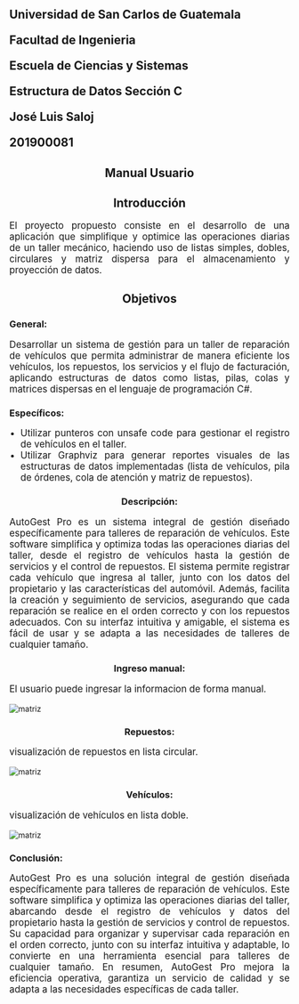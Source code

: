 <h2 style="text-align: left;">
Universidad de San Carlos de Guatemala

Facultad de Ingenieria

Escuela de Ciencias y Sistemas

Estructura de Datos
Sección C

José Luis Saloj

201900081
</h1>
<h2 style="text-align: center;">
    
Manual Usuario
</h2>
<h2 style="text-align: center;">
    Introducción

</h2>

<P  style="font-size: 1.2em; text-align: justify;">El proyecto propuesto consiste en el desarrollo de una aplicación que simplifique y optimice las operaciones diarias de un taller mecánico, haciendo uso de listas simples, dobles, circulares y matriz dispersa para el almacenamiento y proyección de datos.</p>

<h2 style="text-align: center;">
    Objetivos
</h2>

<h3 style="text-align: left;">
    General:
</h3>
<P  style="font-size: 1.2em; text-align: justify;">Desarrollar un sistema de gestión para un taller de reparación de vehículos que permita
administrar de manera eficiente los vehículos, los repuestos, los servicios y el flujo de
facturación, aplicando estructuras de datos como listas, pilas, colas y matrices dispersas en
el lenguaje de programación C#.
</p>
<h3 style="text-align: left;">
    Específicos:
</h3>
<ul style="font-size: 1.2em; text-align: justify; list-style-type: disc; padding-left: 20px;">
    <li>Utilizar punteros con unsafe code para gestionar el registro de vehículos en el taller.</li>
    <li>Utilizar Graphviz para generar reportes visuales de las estructuras de datos
implementadas (lista de vehículos, pila de órdenes, cola de atención y matriz de
repuestos).</li>
</ul>
<h3 style="text-align: center;">
    Descripción:
</h3>
<P  style="font-size: 1.2em; text-align: justify;"> AutoGest Pro es un sistema integral de gestión diseñado específicamente para talleres de
reparación de vehículos. Este software simplifica y optimiza todas las operaciones diarias del
taller, desde el registro de vehículos hasta la gestión de servicios y el control de repuestos.
El sistema permite registrar cada vehículo que ingresa al taller, junto con los datos del
propietario y las características del automóvil. Además, facilita la creación y seguimiento de
servicios, asegurando que cada reparación se realice en el orden correcto y con los
repuestos adecuados. Con su interfaz intuitiva y amigable, el sistema es fácil de usar y se
adapta a las necesidades de talleres de cualquier tamaño.
</p>

<h3 style="text-align: center;">
    Ingreso manual:
</h3>
<P  style="font-size: 1.2em; text-align: justify;"> El usuario puede ingresar la informacion de forma manual.
</p>

![matriz](/-EDD-1S2025_201900081/img/manual.jpg)

<h3 style="text-align: center;">
    Repuestos:
</h3>
<P  style="font-size: 1.2em; text-align: justify;"> visualización de repuestos en lista circular.
</p>

![matriz](/-EDD-1S2025_201900081/img/circ.jpg)

<h3 style="text-align: center;">
    Vehículos:
</h3>
<P  style="font-size: 1.2em; text-align: justify;"> visualización de vehículos en lista doble.
</p>

![matriz](/-EDD-1S2025_201900081/img/doble.jpg)

<h3 style="text-align: left;">
    Conclusión:
</h3>
<P  style="font-size: 1.2em; text-align: justify;">AutoGest Pro es una solución integral de gestión diseñada específicamente para talleres de reparación de vehículos. Este software simplifica y optimiza las operaciones diarias del taller, abarcando desde el registro de vehículos y datos del propietario hasta la gestión de servicios y control de repuestos. Su capacidad para organizar y supervisar cada reparación en el orden correcto, junto con su interfaz intuitiva y adaptable, lo convierte en una herramienta esencial para talleres de cualquier tamaño. En resumen, AutoGest Pro mejora la eficiencia operativa, garantiza un servicio de calidad y se adapta a las necesidades específicas de cada taller.</p>